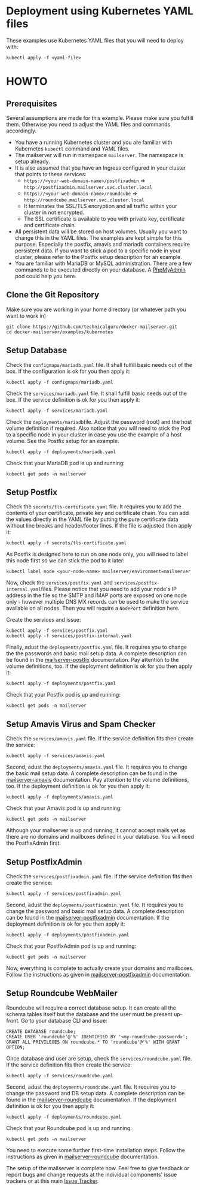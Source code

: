 # Deployment using Kubernetes YAML files

These examples use Kubernetes YAML files that you will need to deploy with:

```
kubectl apply -f <yaml-file>
```

# HOWTO

## Prerequisites

Several assumptions are made for this example. Please make sure you fulfill them. Otherwise you need to adjust the
YAML files and commands accordingly.
* You have a running Kubernetes cluster and you are familiar with Kubernetes `kubectl` command
and YAML files.
* The mailserver will run in namespace `mailserver`. The namespace is setup already.
* It is also assumed that you have an Ingress configured in your cluster that points to these services:
    * `https://<your-web-domain-name>/postfixadmin` => `http://postfixadmin.mailserver.svc.cluster.local`
    * `https://<your-web-domain-name>/roundcube` => `http://roundcube.mailserver.svc.cluster.local`
    * It terminates the SSL/TLS encryption and all traffic within your cluster in not encrypted.
    * The SSL certificate is available to you with private key, certificate and certificate chain. 
* All persistent data will be stored on host volumes. Usually you want to change this in the YAML files. The 
  examples are kept simple for this purpose. Especially the postfix, amavis and mariadb containers require
  persistent data. If you want to stick a pod to a specific node in your cluster, please refer to the
  Postfix setup description for an example.
* You are familiar with MariaDB or MySQL administration. There are a few commands to be executed directly
  on your database. A [PhpMyAdmin](https://hub.docker.com/r/phpmyadmin/phpmyadmin/) pod could help you here.

## Clone the Git Repository

Make sure you are working in your home directory (or whatever path you want to work in)

```
git clone https://github.com/technicalguru/docker-mailserver.git
cd docker-mailserver/examples/kubernetes
```

## Setup Database

Check the `configmaps/mariadb.yaml` file. It shall fulfill basic needs out of the box.
If the configuration is ok for you then apply it:

```
kubectl apply -f configmaps/mariadb.yaml
```

Check the `services/mariadb.yaml` file. It shall fulfill basic needs out of the box.
If the service definition is ok for you then apply it:

```
kubectl apply -f services/mariadb.yaml
```

Check the `deployments/mariadb`file. Adjust the password (root) and the host volume
definition if required. Also notice that you will need to stick the Pod to a specific
node in your cluster in case you use the example of a host volume. See the Postfix setup
for an example.

```
kubectl apply -f deployments/mariadb.yaml
```

Check that your MariaDB pod is up and running:

```
kubectl get pods -n mailserver
```

## Setup Postfix

Check the `secrets/tls-certificate.yaml` file. It requires you to add the contents
of your certificate, private key and certificate chain. You can add the values
directly in the YAML file by putting the pure certificate data without line breaks and
header/footer lines. If the file is adjusted then apply it:

```
kubectl apply -f secrets/tls-certificate.yaml
```

As Postfix is designed here to run on one node only, you will need to label this node first
so we can stick the pod to it later:

```
kubectl label node <your-node-name> mailserver/environment=mailserver
```

Now, check the `services/postfix.yaml` and `services/postfix-internal.yaml`files. Please notice
that you need to add your node's IP address in the file so the SMTP and IMAP ports are
exposed on one node only - however multiple DNS MX records can be used to make the service
available on all nodes. Then you will require a `NodePort` definition here.

Create the services and issue:

```
kubectl apply -f services/postfix.yaml
kubectl apply -f services/postfix-internal.yaml
```

Finally, adust the `deployments/postfix.yaml` file. It requires you to change the
the passwords and basic mail setup data. A complete description can be found
in the [mailserver-postfix](https://github.com/technicalguru/docker-mailserver-postfix) documentation.
Pay attention to the volume definitions, too. If the deployment definition is ok for 
you then apply it:

```
kubectl apply -f deployments/postfix.yaml
```

Check that your Postfix pod is up and running:

```
kubectl get pods -n mailserver
```

## Setup Amavis Virus and Spam Checker

Check the `services/amavis.yaml` file. If the service definition fits
then create the service:

```
kubectl apply -f services/amavis.yaml
```

Second, adust the `deployments/amavis.yaml` file. It requires you to change the
basic mail setup data. A complete description can be found
in the [mailserver-amavis](https://github.com/technicalguru/docker-mailserver-amavis) documentation.
Pay attention to the volume definitions, too. If the deployment definition is ok for 
you then apply it:

```
kubectl apply -f deployments/amavis.yaml
```

Check that your Amavis pod is up and running:

```
kubectl get pods -n mailserver
```

Although your mailserver is up and running, it cannot accept mails yet as there are no domains and
mailboxes defined in your database. You will need the PostfixAdmin first.

## Setup PostfixAdmin

Check the `services/postfixadmin.yaml` file. If the service definition fits
then create the service:

```
kubectl apply -f services/postfixadmin.yaml
```

Second, adust the `deployments/postfixadmin.yaml` file. It requires you to change the
password and basic mail setup data. A complete description can be found
in the [mailserver-postfixadmin](https://github.com/technicalguru/docker-mailserver-postfixadmin) documentation.
If the deployment definition is ok for you then apply it:

```
kubectl apply -f deployments/postfixadmin.yaml
```

Check that your PostfixAdmin pod is up and running:

```
kubectl get pods -n mailserver
```

Now, everything is complete to actually create your domains and mailboxes. Follow the instructions as given in
[mailserver-postfixadmin](https://github.com/technicalguru/docker-mailserver-postfixadmin) documentation.

## Setup Roundcube WebMailer

Roundcube will require a correct database setup. It can create all the schema tables itself but the database
and the user must be present up-front. Go to your database CLI and issue:

```
CREATE DATABASE roundcube;
CREATE USER 'roundcube'@'%' IDENTIFIED BY '<my-roundcube-password>';
GRANT ALL PRIVILEGES ON roundcube.* TO 'roundcube'@'%' WITH GRANT OPTION;
```

Once database and user are setup, check the `services/roundcube.yaml` file. If the service definition fits
then create the service:

```
kubectl apply -f services/roundcube.yaml
```

Second, adust the `deployments/roundcube.yaml` file. It requires you to change the
password and DB setup data. A complete description can be found
in the [mailserver-roundcube](https://github.com/technicalguru/docker-mailserver-roundcube) documentation.
If the deployment definition is ok for you then apply it:

```
kubectl apply -f deployments/roundcube.yaml
```

Check that your Roundcube pod is up and running:

```
kubectl get pods -n mailserver
```

You need to execute some further first-time installation steps. Follow the instructions as given in
[mailserver-roundcube](https://github.com/technicalguru/docker-mailserver-roundcube) documentation.

The setup of the mailserver is complete now. Feel free to give feedback or report bugs and change requests
at the individual components' issue trackers or at this main [Issue Tracker](https://github.com/technicalguru/docker-mailserver/issues).


